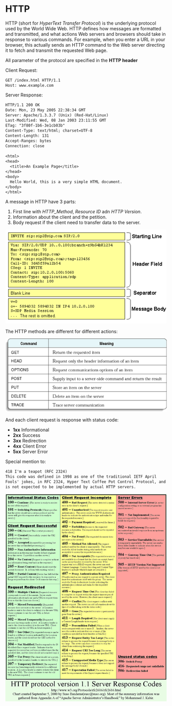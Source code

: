 # HTTP

HTTP (short for *HyperText Transfer Protocol*) is the underlying protocol used by the World Wide Web. HTTP defines how messages are formatted and transmitted, and what actions Web servers and browsers should take in response to various commands. For example, when you enter a URL in your browser, this actually sends an HTTP command to the Web server directing it to fetch and transmit the requested Web page.

All parameter of the protocol are specified in the **HTTP header**

Client Request:

```
GET /index.html HTTP/1.1
Host: www.example.com
```

Server Response:

```
HTTP/1.1 200 OK
Date: Mon, 23 May 2005 22:38:34 GMT
Server: Apache/1.3.3.7 (Unix) (Red-Hat/Linux)
Last-Modified: Wed, 08 Jan 2003 23:11:55 GMT
ETag: "3f80f-1b6-3e1cb03b"
Content-Type: text/html; charset=UTF-8
Content-Length: 131
Accept-Ranges: bytes
Connection: close

<html>
<head>
  <title>An Example Page</title>
</head>
<body>
  Hello World, this is a very simple HTML document.
</body>
</html>
```

A message in HTTP have 3 parts:

1. First line with *HTTP_Method*, *Resource ID* adn  *HTTP Version*.
2. Information about the client and the petition.
3. Body request if the client need to transfer data to the server.

![](../../assets/http-format.png)

The HTTP methods are different for different actions:

![](../../assets/http-commands.png)

And each client request is response with status code:

* **1xx** Informational
* **2xx** Success
* **3xx** Redirection
* **4xx** Client Error
* **5xx** Server Error

Special mention to:

```
418 I'm a teapot (RFC 2324)
This code was defined in 1998 as one of the traditional IETF April Fools' jokes, in RFC 2324, Hyper Text Coffee Pot Control Protocol, and is not expected to be implemented by actual HTTP servers.
```

![](../../assets/http-code.png)
